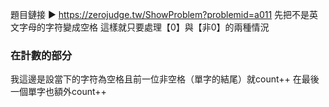 題目鏈接 ▶ https://zerojudge.tw/ShowProblem?problemid=a011
先把不是英文字母的字符變成空格
這樣就只要處理【0】與【非0】的兩種情況
### 在計數的部分
我這邊是設當下的字符為空格且前一位非空格（單字的結尾）就count++
在最後一個單字也額外count++
